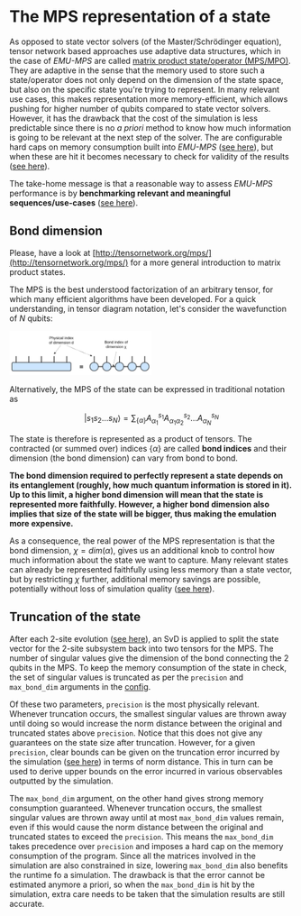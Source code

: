 # The MPS representation of a state
As opposed to state vector solvers (of the Master/Schrödinger equation), tensor network based approaches use adaptive data structures, which in the case of _EMU-MPS_ are called [matrix product state/operator (MPS/MPO)](http://tensornetwork.org/mps/). They are adaptive in the sense that the memory used to store such a state/operator does not only depend on the dimension of the state space, but also on the specific state you're trying to represent. In many relevant use cases, this makes representation more memory-efficient, which allows pushing for higher number of qubits compared to state vector solvers. However, it has the drawback that the cost of the simulation is less predictable since there is no _a priori_ method to know how much information is going to be relevant at the next step of the solver. The are configurable hard caps on memory consumption built into _EMU-MPS_ ([see here](../memory.md)), but when these are hit it becomes necessary to check for validity of the results ([see here](../convergence.md)).

The take-home message is that a reasonable way to assess _EMU-MPS_ performance is by __benchmarking relevant and meaningful sequences/use-cases__ ([see here](../../benchmarks/index.md)).

## Bond dimension
Please, have a look at [http://tensornetwork.org/mps/](http://tensornetwork.org/mps/) for a more general introduction to matrix product states.

The MPS is the best understood factorization of an arbitrary tensor, for which many efficient algorithms have been developed. For a quick understanding, in tensor diagram notation, let's consider the wavefunction of $N$ qubits:

<img src="./images/mps_bond_dimension.png" width="50%" style="background-color:white;">

Alternatively, the MPS of the state can be expressed in traditional notation as

$$
|s_1 s_2\dots s_N\rangle = \sum_{\{\alpha\}}A^{s_1}_{\alpha_1}A^{s_2}_{\alpha_1\alpha_2}\dots A^{s_N}_{\alpha_N}
$$

The state is therefore is represented as a product of tensors. The contracted (or summed over) indices $\{\alpha\}$ are called __bond indices__ and their dimension (the bond dimension) can vary from bond to bond.

__The bond dimension required to perfectly represent a state depends on its entanglement (roughly, how much quantum information is stored in it). Up to this limit, a higher bond dimension will mean that the state is represented more faithfully. However, a higher bond dimension also implies that size of the state will be bigger, thus making the emulation more expensive.__

As a consequence, the real power of the MPS representation is that the bond dimension, $\chi= dim(\alpha)$, gives us an additional knob to control how much information about the state we want to capture. Many relevant states can already be represented faithfully using less memory than a state vector, but by restricting $\chi$ further, additional memory savings are possible, potentially without loss of simulation quality ([see here](../convergence.md)).

## Truncation of the state

After each 2-site evolution ([see here](../tdvp.md)), an SvD is applied to split the state vector for the 2-site subsystem back into two tensors for the MPS. The number of singular values give the dimension of the bond connecting the 2 qubits in the MPS. To keep the memory consumption of the state in check, the set of singular values is truncated as per the `precision` and `max_bond_dim` arguments in the [config](../config.md).

Of these two parameters, `precision` is the most physically relevant. Whenever truncation occurs, the smallest singular values are thrown away until doing so would increase the norm distance between the original and truncated states above `precision`. Notice that this does not give any guarantees on the state size after truncation. However, for a given `precision`, clear bounds can be given on the truncation error incurred by the simulation ([see here](../errors.md)) in terms of norm distance. This in turn can be used to derive upper bounds on the error incurred in various observables outputted by the simulation.

The `max_bond_dim` argument, on the other hand gives strong memory consumption guaranteed. Whenever truncation occurs, the smallest singular values are thrown away until at most `max_bond_dim` values remain, even if this would cause the norm distance between the original and truncated states to exceed the `precision`. This means the `max_bond_dim` takes precedence over `precision` and imposes a hard cap on the memory consumption of the program. Since all the matrices involved in the simulation are also constrained in size, lowering `max_bond_dim` also benefits the runtime fo a simulation. The drawback is that the error cannot be estimated anymore a priori, so when the `max_bond_dim` is hit by the simulation, extra care needs to be taken that the simulation results are still accurate.
